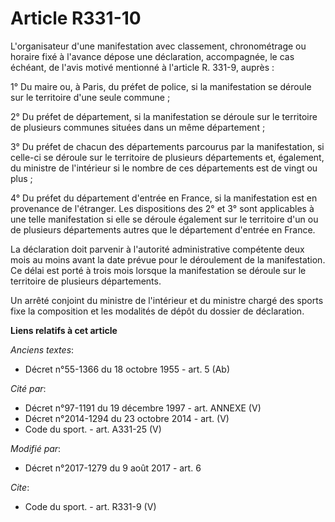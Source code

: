 # Article R331-10

L'organisateur d'une manifestation avec classement, chronométrage ou horaire fixé à l'avance dépose une déclaration,
accompagnée, le cas échéant, de l'avis motivé mentionné à l'article R. 331-9, auprès :

1° Du maire ou, à Paris, du préfet de police, si la manifestation se déroule sur le territoire d'une seule commune ;

2° Du préfet de département, si la manifestation se déroule sur le territoire de plusieurs communes situées dans un même
département ;

3° Du préfet de chacun des départements parcourus par la manifestation, si celle-ci se déroule sur le territoire de plusieurs
départements et, également, du ministre de l'intérieur si le nombre de ces départements est de vingt ou plus ;

4° Du préfet du département d'entrée en France, si la manifestation est en provenance de l'étranger. Les dispositions des 2°
et 3° sont applicables à une telle manifestation si elle se déroule également sur le territoire d'un ou de plusieurs
départements autres que le département d'entrée en France.

La déclaration doit parvenir à l'autorité administrative compétente deux mois au moins avant la date prévue pour le
déroulement de la manifestation. Ce délai est porté à trois mois lorsque la manifestation se déroule sur le territoire de
plusieurs départements.

Un arrêté conjoint du ministre de l'intérieur et du ministre chargé des sports fixe la composition et les modalités de dépôt
du dossier de déclaration.

**Liens relatifs à cet article**

_Anciens textes_:

  - Décret n°55-1366 du 18 octobre 1955 - art. 5 (Ab)

_Cité par_:

  - Décret n°97-1191 du 19 décembre 1997 - art. ANNEXE (V)
  - Décret n°2014-1294 du 23 octobre 2014 - art. (V)
  - Code du sport. - art. A331-25 (V)

_Modifié par_:

  - Décret n°2017-1279 du 9 août 2017 - art. 6

_Cite_:

  - Code du sport. - art. R331-9 (V)
